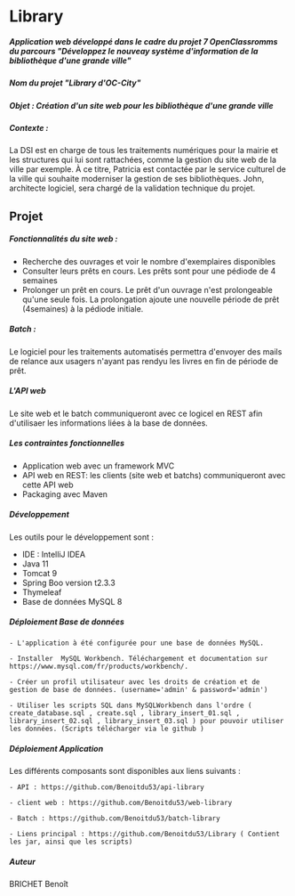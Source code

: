 # Library

##### Application web développé dans le cadre du projet 7 OpenClassromms du parcours "Développez le nouveay système d'information de la bibliothèque d'une grande ville"
##### Nom du projet "Library d'OC-City"

##### Objet : Création d'un site web pour les bibliothèque d'une grande ville

##### Contexte : 

La DSI est en charge de tous les traitements numériques pour la
mairie et les structures qui lui sont rattachées, comme la gestion
du site web de la ville par exemple. À ce titre, Patricia est
contactée par le service culturel de la ville qui souhaite
moderniser la gestion de ses bibliothèques. John, architecte
logiciel, sera chargé de la validation technique du projet.

## Projet 

##### Fonctionnalités du site web :

* Recherche des ouvrages et voir le nombre d'exemplaires disponibles
* Consulter leurs prêts en cours. Les prêts sont pour une pédiode de 4 semaines
* Prolonger un prêt en cours. Le prêt d'un ouvrage n'est prolongeable qu'une seule fois. La prolongation ajoute une nouvelle période de prêt (4semaines) à la pédiode initiale.

##### Batch :
Le logiciel pour les traitements automatisés permettra d'envoyer des mails de relance aux usagers n'ayant pas rendyu les livres en fin de période de prêt.

##### L'API web 
Le site web et le batch communiqueront avec ce logicel en REST afin d'utilisaer les informations liées à la base de données.

##### Les contraintes fonctionnelles 

* Application web avec un framework MVC
* API web en REST: les clients (site web et batchs) communiqueront avec cette API web
* Packaging avec Maven

##### Développement 

Les outils pour le développement sont :
- IDE : IntelliJ IDEA 
- Java 11
- Tomcat 9
- Spring Boo version t2.3.3
- Thymeleaf 
- Base de données MySQL  8

##### Déploiement Base de données

	- L'application à été configurée pour une base de données MySQL.
	
	- Installer  MySQL Workbench. Téléchargement et documentation sur https://www.mysql.com/fr/products/workbench/.
	
	- Créer un profil utilisateur avec les droits de création et de gestion de base de données. (username='admin' & password='admin')
	
	- Utiliser les scripts SQL dans MySQLWorkbench dans l'ordre ( create_database.sql , create.sql , library_insert_01.sql , library_insert_02.sql , library_insert_03.sql ) pour pouvoir utiliser les données. (Scripts télécharger via le github )

##### Déploiement Application

Les différents composants sont disponibles aux liens suivants : 

	- API : https://github.com/Benoitdu53/api-library
	
	- client web : https://github.com/Benoitdu53/web-library
	
	- Batch : https://github.com/Benoitdu53/batch-library
	
	- Liens principal : https://github.com/Benoitdu53/Library ( Contient les jar, ainsi que les scripts)
	


##### Auteur 

BRICHET Benoît 

